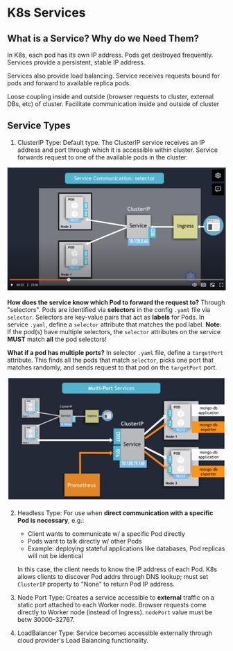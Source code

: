 # K8s Services

## What is a Service? Why do we Need Them?
In K8s, each pod has its own IP address. Pods get destroyed frequently. Services provide a persistent, stable IP address.

Services also provide load balancing. Service receives requests bound for pods and forward to available replica pods.

Loose coupling inside and outside (browser requests to cluster, external DBs, etc) of cluster. Facilitate communication inside and outside of cluster

## Service Types

1. ClusterIP Type: Default type. The ClusterIP service receives an IP address and port through which it is accessible within cluster. Service forwards request to one of the available pods in the cluster.

![cluster ip diagram](/ch10-kubernetes/cluster-ip.png)

**How does the service know which Pod to forward the request to?** Through "selectors". Pods are identified via **selectors** in the config `.yaml` file via `selector`. Selectors are key-value pairs that act as **labels** for Pods. In service `.yaml`, define a `selector` attribute that matches the pod label. **Note**: If the pod(s) have multiple selectors, the `selector` attributes on the service **MUST** match **all** the pod selectors!

**What if a pod has multiple ports?** In selector `.yaml` file, define a `targetPort` attribute. This finds all the pods that match `selector`, picks one port that matches randomly, and sends request to that pod on the `targetPort` port.

![multi port diagram](/ch10-kubernetes/multi-port.png)

2. Headless Type: For use when **direct communication with a specific Pod is necessary**, e.g.:
    - Client wants to communicate w/ a specific Pod directly
    - Pods want to talk directly w/ other Pods
    - Example: deploying stateful applications like databases, Pod replicas will not be identical

    In this case, the client needs to know the IP address of each Pod. K8s allows clients to discover Pod addrs through DNS lookup; must set `ClusterIP` property to "None" to return Pod IP address.

3. Node Port Type: Creates a service accessible to **external** traffic on a static port attached to each Worker node. Browser requests come directly to Worker node (instead of Ingress). `nodePort` value must be betw 30000-32767.

4. LoadBalancer Type: Service becomes accessible externally through cloud provider's Load Balancing functionality.
